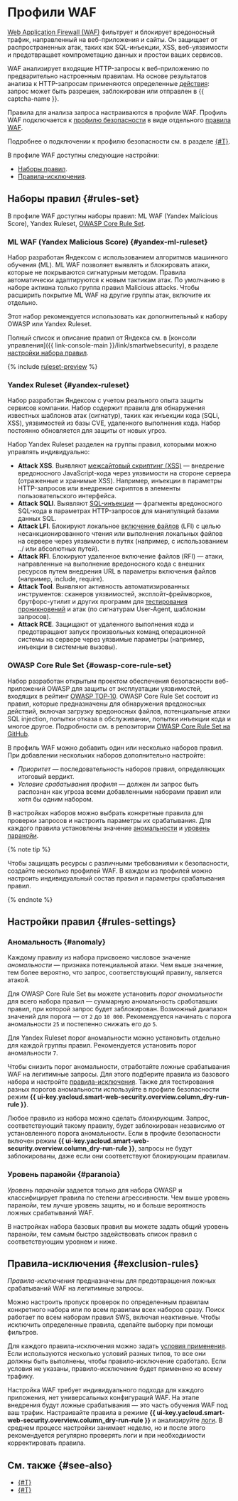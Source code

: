 # Профили WAF

[Web Application Firewall (WAF)](../../glossary/waf.md) фильтрует и блокирует вредоносный трафик, направленный на веб-приложения и сайты. Он защищает от распространенных атак, таких как SQL-инъекции, XSS, веб-уязвимости и предотвращает компрометацию данных и простои ваших сервисов.

WAF анализирует входящие HTTP-запросы к веб-приложению по предварительно настроенным правилам. На основе результатов анализа к HTTP-запросам применяются определенные [действия](rules.md#rule-action): запрос может быть разрешен, заблокирован или отправлен в {{ captcha-name }}.

Правила для анализа запроса настраиваются в профиле WAF. Профиль WAF подключается к [профилю безопасности](profiles.md) в виде отдельного [правила WAF](rules.md).

Подробнее о подключении к профилю безопасности см. в разделе [{#T}](../quickstart.md#waf).

В профиле WAF доступны следующие настройки:
* [Наборы правил](#rules-set).
* [Правила-исключения](#exclusion-rules).

## Наборы правил {#rules-set}

В профиле WAF доступны наборы правил: ML WAF (Yandex Malicious Score), Yandex Ruleset, [OWASP Core Rule Set](https://coreruleset.org/).

### ML WAF (Yandex Malicious Score) {#yandex-ml-ruleset}

Набор разработан Яндексом с использованием алгоритмов машинного обучения (ML). ML WAF позволяет выявлять и блокировать атаки, которые не покрываются сигнатурным методом. Правила автоматически адаптируются к новым тактикам атак. По умолчанию в наборе активна только группа правил Malicious attacks. Чтобы расширить покрытие ML WAF на другие группы атак, включите их отдельно.

Этот набор рекомендуется использовать как дополнительный к набору OWASP или Yandex Ruleset.

Полный список и описание правил от Яндекса см. в [консоли управления]({{ link-console-main }}/link/smartwebsecurity), в разделе [настройки набора правил](../operations/configure-set-rules.md).

{% include [ruleset-preview](../../_includes/smartwebsecurity/ruleset-preview.md) %}

### Yandex Ruleset {#yandex-ruleset}

Набор разработан Яндексом с учетом реального опыта защиты сервисов компании. Набор содержит правила для обнаружения известных шаблонов атак (сигнатур), таких как инъекции кода (SQLi, XSS), уязвимостей из базы CVE, удаленного выполнения кода. Набор постоянно обновляется для защиты от новых угроз.

Набор Yandex Ruleset разделен на группы правил, которыми можно управлять индивидуально:

  * **Attack XSS**. Выявляют [межсайтовый скриптинг (XSS)](https://ru.wikipedia.org/wiki/Межсайтовый_скриптинг) — внедрение вредоносного JavaScript-кода через уязвимости на стороне сервера (отраженные и хранимые XSS). Например, инъекции в параметры HTTP-запросов или внедрение скриптов в элементы пользовательского интерфейса.
  * **Attack SQLI**. Выявляют [SQL-инъекции](https://ru.wikipedia.org/wiki/Внедрение_SQL-кода) — фрагменты вредоносного SQL-кода в параметрах HTTP-запросов для манипуляций базами данных SQL.
  * **Attack LFI**. Блокируют локальное [включение файлов](https://en.wikipedia.org/wiki/File_inclusion_vulnerability) (LFI) с целью несанкционированного чтения или выполнения локальных файлов на сервере через уязвимости в путях (например, с использованием ../ или абсолютных путей).
  * **Attack RFI**. Блокируют удаленное включение файлов (RFI) — атаки, направленные на выполнение вредоносного кода с внешних ресурсов путем внедрения URL в параметры включения файлов (например, include, require).
  * **Attack Tool**. Выявляют активность автоматизированных инструментов: сканеров уязвимостей, эксплойт-фреймворков, брутфорс-утилит и других программ для [тестирования проникновений](https://ru.wikipedia.org/wiki/Испытание_на_проникновение) и атак (по сигнатурам User-Agent, шаблонам запросов).
  * **Attack RCE**. Защищают от удаленного выполнения кода и предотвращают запуск произвольных команд операционной системы на сервере через уязвимые параметры (например, инъекции в системные вызовы).

### OWASP Core Rule Set {#owasp-core-rule-set}

Набор разработан открытым проектом обеспечения безопасности веб-приложений OWASP для защиты от эксплуатации уязвимостей, входящих в рейтинг [OWASP TOP‑10](https://owasp.org/www-project-top-ten/). OWASP Core Rule Set состоит из правил, которые предназначены для обнаружения вредоносных действий, включая загрузку вредоносных файлов, потенциальные атаки SQL injection, попытки отказа в обслуживании, попытки инъекции кода и многое другое. Подробности см. в репозитории [OWASP Core Rule Set на GitHub](https://github.com/coreruleset/coreruleset).

В профиль WAF можно добавить один или несколько наборов правил. При добавлении нескольких наборов дополнительно настройте:

* _Приоритет_ — последовательность наборов правил, определяющих итоговый вердикт.
* _Условие срабатывания профиля_ — должен ли запрос быть распознан как угроза всеми добавленными наборами правил или хотя бы одним набором.

В настройках наборов можно выбрать конкретные правила для проверки запросов и настроить параметры их срабатывания. Для каждого правила установлены значение [аномальности](#anomaly) и [уровень паранойи](#paranoia).

{% note tip %}

Чтобы защищать ресурсы с различными требованиями к безопасности, создайте несколько профилей WAF. В каждом из профилей можно настроить индивидуальный состав правил и параметры срабатывания правил.

{% endnote %}

## Настройки правил {#rules-settings}

### Аномальность {#anomaly}

Каждому правилу из набора присвоено числовое значение _аномальности_ — признака потенциальной атаки. Чем выше значение, тем более вероятно, что запрос, соответствующий правилу, является атакой. 

Для OWASP Core Rule Set вы можете установить _порог аномальности_ для всего набора правил — суммарную аномальность сработавших правил, при которой запрос будет заблокирован. Возможный диапазон значений для порога — от `2` до `10 000`. Рекомендуется начинать с порога аномальности `25` и постепенно снижать его до `5`. 

Для Yandex Ruleset порог аномальности можно установить отдельно для каждой группы правил. Рекомендуется установить порог аномальности `7`. 

Чтобы снизить порог аномальности, отработайте ложные срабатывания WAF на легитимные запросы. Для этого подберите правила из базового набора и настройте [правила-исключения](#exclusion-rules). Также для тестирования разных порогов аномальности используйте в профиле безопасности режим **{{ ui-key.yacloud.smart-web-security.overview.column_dry-run-rule }}**.

Любое правило из набора можно сделать _блокирующим_. Запрос, соответствующий такому правилу, будет заблокирован независимо от установленного порога аномальности. Если в профиле безопасности включен режим **{{ ui-key.yacloud.smart-web-security.overview.column_dry-run-rule }}**, запросы не будут заблокированы, даже если они соответствуют блокирующим правилам.

### Уровень паранойи {#paranoia}

_Уровень паранойи_ задается только для набора OWASP и классифицирует правила по степени агрессивности. Чем выше уровень паранойи, тем лучше уровень защиты, но и больше вероятность ложных срабатываний WAF. 

В настройках набора базовых правил вы можете задать общий уровень паранойи, тем самым быстро задействовать список правил с соответствующим уровнем и ниже.

## Правила-исключения {#exclusion-rules}

_Правила-исключения_ предназначены для предотвращения ложных срабатываний WAF на легитимные запросы.

Можно настроить пропуск проверок по определенным правилам конкретного набора или по всем правилам всех наборов сразу. Поиск работает по всем наборам правил SWS, включая неактивные. Чтобы исключить определенные правила, сделайте выборку при помощи фильтров.

Для каждого правила-исключения можно задать [условия применения](conditions.md). Если используются несколько условий разных типов, то все они должны быть выполнены, чтобы правило-исключение сработало. Если условия не указаны, правило-исключение будет применено ко всему трафику.

Настройка WAF требует индивидуального подхода для каждого приложения, нет универсальных конфигураций WAF. На этапе внедрения будут ложные срабатывания — это часть обучения WAF под ваш трафик. Настраивайте правила в режиме **{{ ui-key.yacloud.smart-web-security.overview.column_dry-run-rule }}** и анализируйте [логи](../operations/configure-logging.md). В среднем процесс настройки занимает неделю, но и после этого рекомендуется регулярно проверять логи и при необходимости корректировать правила.

## См. также {#see-also}

* [{#T}](../quickstart.md#waf)
* [{#T}](../tutorials/sws-basic-protection.md)